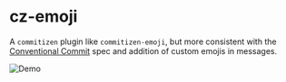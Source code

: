 # cz-emoji
A `commitizen` plugin like `commitizen-emoji`, but more consistent with the [Conventional Commit](https://www.conventionalcommits.org/en/v1.0.0/) spec and addition of custom emojis in messages.

![Demo](./resources/demo.gif)